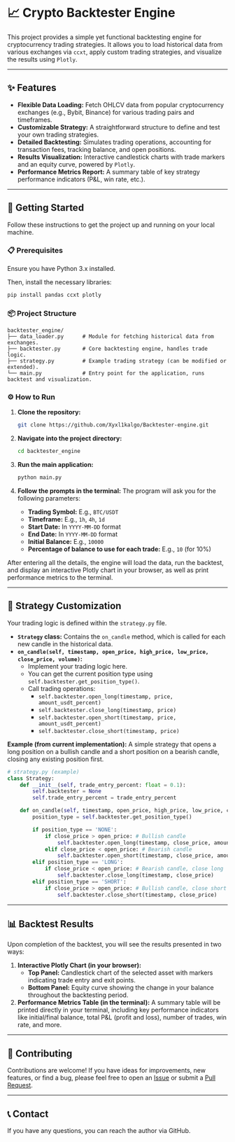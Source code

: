 # 📈 Crypto Backtester Engine

This project provides a simple yet functional backtesting engine for cryptocurrency trading strategies. It allows you to load historical data from various exchanges via `ccxt`, apply custom trading strategies, and visualize the results using `Plotly`.

---

## ✨ Features

* **Flexible Data Loading:** Fetch OHLCV data from popular cryptocurrency exchanges (e.g., Bybit, Binance) for various trading pairs and timeframes.
* **Customizable Strategy:** A straightforward structure to define and test your own trading strategies.
* **Detailed Backtesting:** Simulates trading operations, accounting for transaction fees, tracking balance, and open positions.
* **Results Visualization:** Interactive candlestick charts with trade markers and an equity curve, powered by `Plotly`.
* **Performance Metrics Report:** A summary table of key strategy performance indicators (P&L, win rate, etc.).

---

## 🚀 Getting Started

Follow these instructions to get the project up and running on your local machine.

### 📋 Prerequisites

Ensure you have Python 3.x installed.

Then, install the necessary libraries:

```bash
pip install pandas ccxt plotly
```

### 📦 Project Structure

```
backtester_engine/
├── data_loader.py      # Module for fetching historical data from exchanges.
├── backtester.py       # Core backtesting engine, handles trade logic.
├── strategy.py         # Example trading strategy (can be modified or extended).
└── main.py             # Entry point for the application, runs backtest and visualization.
```

### ⚙️ How to Run

1.  **Clone the repository:**

    ```bash
    git clone https://github.com/Xyxl1kalgo/Backtester-engine.git
    ```

2.  **Navigate into the project directory:**

    ```bash
    cd backtester_engine
    ```

3.  **Run the main application:**

    ```bash
    python main.py
    ```

4.  **Follow the prompts in the terminal:**
    The program will ask you for the following parameters:
    * **Trading Symbol:** E.g., `BTC/USDT`
    * **Timeframe:** E.g., `1h`, `4h`, `1d`
    * **Start Date:** In `YYYY-MM-DD` format
    * **End Date:** In `YYYY-MM-DD` format
    * **Initial Balance:** E.g., `10000`
    * **Percentage of balance to use for each trade:** E.g., `10` (for 10%)

After entering all the details, the engine will load the data, run the backtest, and display an interactive Plotly chart in your browser, as well as print performance metrics to the terminal.

---

## 📝 Strategy Customization

Your trading logic is defined within the `strategy.py` file.

* **`Strategy` class:** Contains the `on_candle` method, which is called for each new candle in the historical data.
* **`on_candle(self, timestamp, open_price, high_price, low_price, close_price, volume)`:**
    * Implement your trading logic here.
    * You can get the current position type using `self.backtester.get_position_type()`.
    * Call trading operations:
        * `self.backtester.open_long(timestamp, price, amount_usdt_percent)`
        * `self.backtester.close_long(timestamp, price)`
        * `self.backtester.open_short(timestamp, price, amount_usdt_percent)`
        * `self.backtester.close_short(timestamp, price)`

**Example (from current implementation):**
A simple strategy that opens a long position on a bullish candle and a short position on a bearish candle, closing any existing position first.

```python
# strategy.py (example)
class Strategy:
    def __init__(self, trade_entry_percent: float = 0.1):
        self.backtester = None
        self.trade_entry_percent = trade_entry_percent

    def on_candle(self, timestamp, open_price, high_price, low_price, close_price, volume):
        position_type = self.backtester.get_position_type()

        if position_type == 'NONE':
            if close_price > open_price: # Bullish candle
                self.backtester.open_long(timestamp, close_price, amount_usdt_percent=self.trade_entry_percent)
            elif close_price < open_price: # Bearish candle
                self.backtester.open_short(timestamp, close_price, amount_usdt_percent=self.trade_entry_percent)
        elif position_type == 'LONG':
            if close_price < open_price: # Bearish candle, close long
                self.backtester.close_long(timestamp, close_price)
        elif position_type == 'SHORT':
            if close_price > open_price: # Bullish candle, close short
                self.backtester.close_short(timestamp, close_price)
```

---

## 📊 Backtest Results

Upon completion of the backtest, you will see the results presented in two ways:

1.  **Interactive Plotly Chart (in your browser):**
    * **Top Panel:** Candlestick chart of the selected asset with markers indicating trade entry and exit points.
    * **Bottom Panel:** Equity curve showing the change in your balance throughout the backtesting period.
    <!-- You can add an image here later, e.g., ![Plotly Chart Example](https://placehold.co/600x300/EFEFEF/AAAAAA?text=Plotly+Chart+Example) -->
2.  **Performance Metrics Table (in the terminal):**
    A summary table will be printed directly in your terminal, including key performance indicators like initial/final balance, total P&L (profit and loss), number of trades, win rate, and more.

---

## 🤝 Contributing

Contributions are welcome! If you have ideas for improvements, new features, or find a bug, please feel free to open an [Issue](https://github.com/Xyxl1kalgo/Backtester-engine/issues) or submit a [Pull Request](https://github.com/Xyxl1kalgo/Backtester-engine/pulls).

---

## 📞 Contact

If you have any questions, you can reach the author via GitHub.
